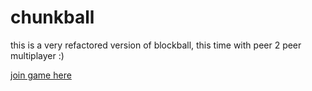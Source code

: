 # chunkball

this is a very refactored version of blockball, this time with peer 2 peer multiplayer :)

[join game here](https://vinport16.github.io/chunkball.github.io/start "join game here")

